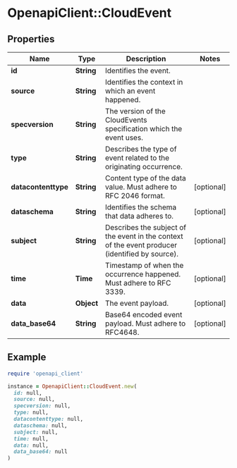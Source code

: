 # OpenapiClient::CloudEvent

## Properties

| Name | Type | Description | Notes |
| ---- | ---- | ----------- | ----- |
| **id** | **String** | Identifies the event. |  |
| **source** | **String** | Identifies the context in which an event happened. |  |
| **specversion** | **String** | The version of the CloudEvents specification which the event uses. |  |
| **type** | **String** | Describes the type of event related to the originating occurrence. |  |
| **datacontenttype** | **String** | Content type of the data value. Must adhere to RFC 2046 format. | [optional] |
| **dataschema** | **String** | Identifies the schema that data adheres to. | [optional] |
| **subject** | **String** | Describes the subject of the event in the context of the event producer (identified by source). | [optional] |
| **time** | **Time** | Timestamp of when the occurrence happened. Must adhere to RFC 3339. | [optional] |
| **data** | **Object** | The event payload. | [optional] |
| **data_base64** | **String** | Base64 encoded event payload. Must adhere to RFC4648. | [optional] |

## Example

```ruby
require 'openapi_client'

instance = OpenapiClient::CloudEvent.new(
  id: null,
  source: null,
  specversion: null,
  type: null,
  datacontenttype: null,
  dataschema: null,
  subject: null,
  time: null,
  data: null,
  data_base64: null
)
```

